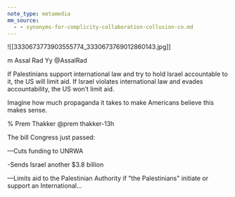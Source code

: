 ```yaml
---
note_type: metamedia
mm_source:
  - - synonyms-for-complicity-collaboration-collusion-co.md
---
```


![[3330673773903555774_3330673769012860143.jpg]]

m Assal Rad
Yy @AssalRad

If Palestinians support international law and try
to hold Israel accountable to it, the US will limit
aid. If Israel violates international law and
evades accountability, the US won’t limit aid.

Imagine how much propaganda it takes to make
Americans believe this makes sense.

% Prem Thakker @prem thakker-13h

The bill Congress just passed:

—Cuts funding to UNRWA

-Sends Israel another $3.8 billion

—Limits aid to the Palestinian Authority if "the
Palestinians" initiate or support an International...

